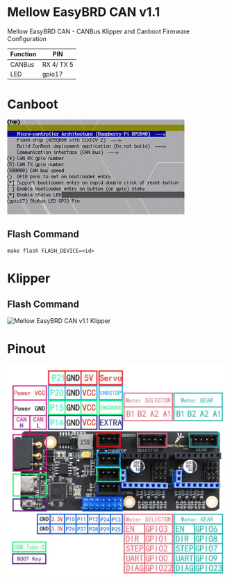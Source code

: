 # Mellow EasyBRD CAN v1.1
Mellow EasyBRD CAN - CANBus Klipper and Canboot Firmware Configuration

| Function | PIN |
| --- | --- |
| CANBus | RX 4/ TX 5 |
| LED | gpio17 |

# Canboot

![Mellow EasyBRD Canboot firmware configuration showing led and canbus pins](images/canboot-mellow_easybrd_v1.1.png)

## Flash Command

````
make flash FLASH_DEVICE=<id>
````

# Klipper

## Flash Command

![Mellow EasyBRD CAN v1.1 Klipper](images/klipper-mellow_easybrd_v1.1)

# Pinout

![Mellow EasyBRD CAN v1.1 Pinout](images/pinout-mellow_easybrd_v1.1.jpeg)
